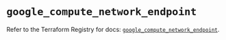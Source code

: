 # `google_compute_network_endpoint`

Refer to the Terraform Registry for docs: [`google_compute_network_endpoint`](https://registry.terraform.io/providers/hashicorp/google/6.33.0/docs/resources/compute_network_endpoint).
